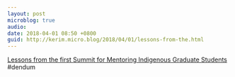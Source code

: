 ```yaml
---
layout: post
microblog: true
audio: 
date: 2018-04-01 08:50 +0800
guid: http://kerim.micro.blog/2018/04/01/lessons-from-the.html
---
```

[Lessons from the first Summit for Mentoring Indigenous Graduate Students](http://www.universityaffairs.ca/career-advice/career-advice-article/lessons-first-summit-mentoring-indigenous-graduate-students/) #dendum 
